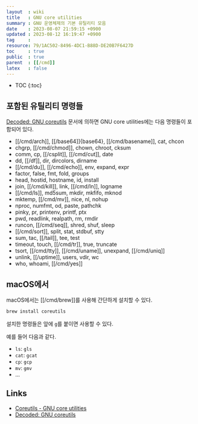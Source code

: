 ```yaml
---
layout  : wiki
title   : GNU core utilities
summary : GNU 운영체제의 기본 유틸리티 모음
date    : 2023-08-07 21:59:15 +0900
updated : 2023-08-12 16:19:47 +0900
tag     : 
resource: 79/1AC502-8496-4DC1-B88D-DE20B7F6427D
toc     : true
public  : true
parent  : [[/cmd]]
latex   : false
---
```

* TOC
{:toc}

## 포함된 유틸리티 명령들

[Decoded: GNU coreutils](https://www.maizure.org/projects/decoded-gnu-coreutils/ ) 문서에 의하면 GNU core utilities에는 다음 명령들이 포함되어 있다.

- [[/cmd/arch]], [[/base64]]{base64}, [[/cmd/basename]], cat, chcon
- chgrp, [[/cmd/chmod]], chown, chroot, cksum
- comm, cp, [[/csplit]], [[/cmd/cut]], date
- dd, [[/df]], dir, dircolors, dirname
- [[/cmd/du]], [[/cmd/echo]], env, expand, expr
- factor, false, fmt, fold, groups
- head, hostid, hostname, id, install
- join, [[/cmd/kill]], link, [[/cmd/ln]], logname
- [[/cmd/ls]], md5sum, mkdir, mkfifo, mknod
- mktemp, [[/cmd/mv]], nice, nl, nohup
- nproc, numfmt, od, paste, pathchk
- pinky, pr, printenv, printf, ptx
- pwd, readlink, realpath, rm, rmdir
- runcon, [[/cmd/seq]], shred, shuf, sleep
- [[/cmd/sort]], split, stat, stdbuf, stty
- sum, tac, [[/tail]], tee, test
- timeout, touch, [[/cmd/tr]], true, truncate
- tsort, [[/cmd/tty]], [[/cmd/uname]], unexpand, [[/cmd/uniq]]
- unlink, [[/uptime]], users, vdir, wc
- who, whoami, [[/cmd/yes]]

## macOS에서

macOS에서는 [[/cmd/brew]]를 사용해 간단하게 설치할 수 있다.

```bash
brew install coreutils
```

설치한 명령들은 앞에 `g`를 붙이면 사용할 수 있다.

예를 들어 다음과 같다.

- `ls`: `gls`
- `cat`: `gcat`
- `cp`: `gcp`
- `mv`: `gmv`
- ...

## Links

- [Coreutils - GNU core utilities]( https://www.gnu.org/software/coreutils/ )
- [Decoded: GNU coreutils]( https://www.maizure.org/projects/decoded-gnu-coreutils/ )

